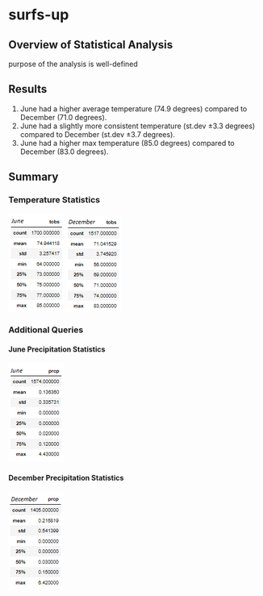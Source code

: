 # surfs-up

## Overview of Statistical Analysis
purpose of the analysis is well-defined

## Results
1. June had a higher average temperature (74.9 degrees) compared to December (71.0 degrees). 
2. June had a slightly more consistent temperature (st.dev ±3.3 degrees) compared to December (st.dev ±3.7 degrees). 
3. June had a higher max temperature (85.0 degrees) compared to December (83.0 degrees). 

## Summary
### Temperature Statistics
![June Stats](Resources/june_statistics.png)
![Dec Stats](Resources/dec_statistics.png)

### Additional Queries
#### June Precipitation Statistics
![June Prcp](Resources/june_prcp.png)
#### December Precipitation Statistics
![Dec Prcp](Resources/dec_prcp.png)
